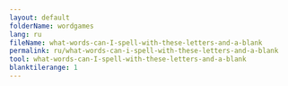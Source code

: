 ```yaml
---
layout: default
folderName: wordgames
lang: ru
fileName: what-words-can-I-spell-with-these-letters-and-a-blank
permalink: ru/what-words-can-i-spell-with-these-letters-and-a-blank
tool: what-words-can-I-spell-with-these-letters-and-a-blank
blanktilerange: 1
---     
```

